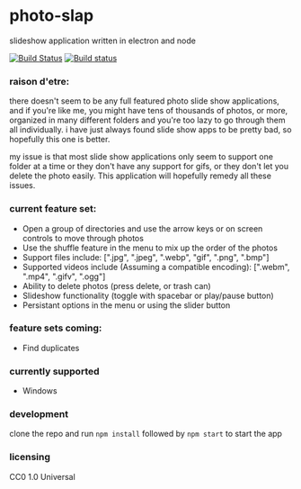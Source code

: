 # photo-slap
slideshow application written in electron and node

[![Build Status](https://travis-ci.org/eddysant/photo-slap.svg?branch=master)](https://travis-ci.org/eddysant/photo-slap) 
[![Build status](https://ci.appveyor.com/api/projects/status/pqgyrkl9y307s49r/branch/master?svg=true)](https://ci.appveyor.com/project/eddysant/photo-slap/branch/master)

### raison d'etre:
there doesn't seem to be any full featured photo slide show applications, and if you're like me, you might have tens of thousands of photos, or more, organized in many different folders and you're too lazy to go through them all individually. i have just always found slide show apps to be pretty bad, so hopefully this one is better. 

my issue is that most slide show applications only seem to support one folder at a time or they don't have any support for gifs, or they don't let you delete the photo easily. This application will hopefully remedy all these issues.

### current feature set:
* Open a group of directories and use the arrow keys or on screen controls to move through photos
* Use the shuffle feature in the menu to mix up the order of the photos
* Support files include: [".jpg", ".jpeg", ".webp", "gif", ".png", ".bmp"]
* Supported videos include (Assuming a compatible encoding): [".webm", ".mp4", ".gifv", ".ogg"] 
* Ability to delete photos (press delete, or trash can)
* Slideshow functionality (toggle with spacebar or play/pause button)
* Persistant options in the menu or using the slider button

### feature sets coming:
* Find duplicates

### currently supported
* Windows

### development
clone the repo and run `npm install` followed by `npm start` to start the app

### licensing
CC0 1.0 Universal

